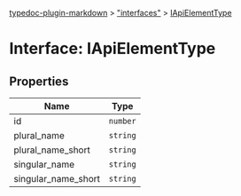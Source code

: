 [typedoc-plugin-markdown](../README.md) > ["interfaces"](../modules/_interfaces_.md) > [IApiElementType](../interfaces/_interfaces_.iapielementtype.md)



# Interface: IApiElementType


## Properties

| Name  | Type                
| ------ | ------------------- 
| id | `number`
| plural_name | `string`
| plural_name_short | `string`
| singular_name | `string`
| singular_name_short | `string`


